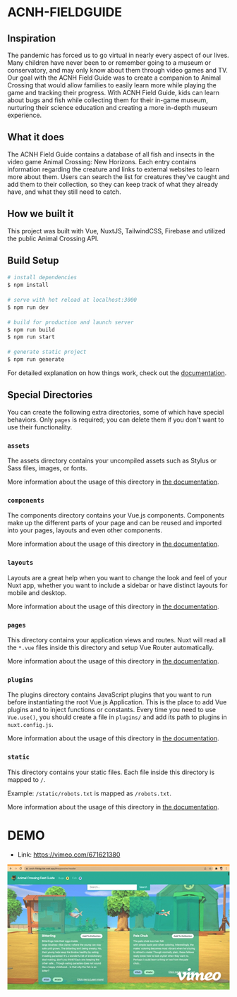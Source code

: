 # ACNH-FIELDGUIDE

## Inspiration
The pandemic has forced us to go virtual in nearly every aspect of our lives. Many children have never been to or remember going to a museum or conservatory, and may only know about them through video games and TV. Our goal with the ACNH Field Guide was to create a companion to Animal Crossing that would allow families to easily learn more while playing the game and tracking their progress. With ACNH Field Guide, kids can learn about bugs and fish while collecting them for their in-game museum, nurturing their science education and creating a more in-depth museum experience.

## What it does
The ACNH Field Guide contains a database of all fish and insects in the video game Animal Crossing: New Horizons. Each entry contains information regarding the creature and links to external websites to learn more about them. Users can search the list for creatures they've caught and add them to their collection, so they can keep track of what they already have, and what they still need to catch.

## How we built it
This project was built with Vue, NuxtJS, TailwindCSS, Firebase and utilized the public Animal Crossing API. 

## Build Setup

```bash
# install dependencies
$ npm install

# serve with hot reload at localhost:3000
$ npm run dev

# build for production and launch server
$ npm run build
$ npm run start

# generate static project
$ npm run generate
```

For detailed explanation on how things work, check out the [documentation](https://nuxtjs.org).

## Special Directories

You can create the following extra directories, some of which have special behaviors. Only `pages` is required; you can delete them if you don't want to use their functionality.

### `assets`

The assets directory contains your uncompiled assets such as Stylus or Sass files, images, or fonts.

More information about the usage of this directory in [the documentation](https://nuxtjs.org/docs/2.x/directory-structure/assets).

### `components`

The components directory contains your Vue.js components. Components make up the different parts of your page and can be reused and imported into your pages, layouts and even other components.

More information about the usage of this directory in [the documentation](https://nuxtjs.org/docs/2.x/directory-structure/components).

### `layouts`

Layouts are a great help when you want to change the look and feel of your Nuxt app, whether you want to include a sidebar or have distinct layouts for mobile and desktop.

More information about the usage of this directory in [the documentation](https://nuxtjs.org/docs/2.x/directory-structure/layouts).


### `pages`

This directory contains your application views and routes. Nuxt will read all the `*.vue` files inside this directory and setup Vue Router automatically.

More information about the usage of this directory in [the documentation](https://nuxtjs.org/docs/2.x/get-started/routing).

### `plugins`

The plugins directory contains JavaScript plugins that you want to run before instantiating the root Vue.js Application. This is the place to add Vue plugins and to inject functions or constants. Every time you need to use `Vue.use()`, you should create a file in `plugins/` and add its path to plugins in `nuxt.config.js`.

More information about the usage of this directory in [the documentation](https://nuxtjs.org/docs/2.x/directory-structure/plugins).

### `static`

This directory contains your static files. Each file inside this directory is mapped to `/`.

Example: `/static/robots.txt` is mapped as `/robots.txt`.

More information about the usage of this directory in [the documentation](https://nuxtjs.org/docs/2.x/directory-structure/static).

# DEMO
- Link: https://vimeo.com/671621380
<img src="/ACNH.gif"/>

